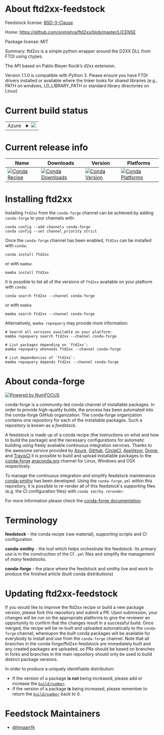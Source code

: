About ftd2xx-feedstock
======================

Feedstock license: [BSD-3-Clause](https://github.com/conda-forge/ftd2xx-feedstock/blob/main/LICENSE.txt)

Home: https://github.com/snmishra/ftd2xx/blob/master/LICENSE

Package license: MIT

Summary: ftd2xx is a simple python wrapper around the D2XX DLL from FTDI using ctypes.

The API based on Pablo Bleyer Kocik’s d2xx extension.

Version 1.1.0 is compatible with Python 3. Please ensure you have FTDI
drivers installed or available where the linker looks for shared libraries
(e.g., PATH on windows, LD_LIBRARY_PATH or standard library directories
on Linux)


Current build status
====================


<table>
    
  <tr>
    <td>Azure</td>
    <td>
      <details>
        <summary>
          <a href="https://dev.azure.com/conda-forge/feedstock-builds/_build/latest?definitionId=7629&branchName=main">
            <img src="https://dev.azure.com/conda-forge/feedstock-builds/_apis/build/status/ftd2xx-feedstock?branchName=main">
          </a>
        </summary>
        <table>
          <thead><tr><th>Variant</th><th>Status</th></tr></thead>
          <tbody><tr>
              <td>linux_64_python3.10.____cpython</td>
              <td>
                <a href="https://dev.azure.com/conda-forge/feedstock-builds/_build/latest?definitionId=7629&branchName=main">
                  <img src="https://dev.azure.com/conda-forge/feedstock-builds/_apis/build/status/ftd2xx-feedstock?branchName=main&jobName=linux&configuration=linux%20linux_64_python3.10.____cpython" alt="variant">
                </a>
              </td>
            </tr><tr>
              <td>linux_64_python3.11.____cpython</td>
              <td>
                <a href="https://dev.azure.com/conda-forge/feedstock-builds/_build/latest?definitionId=7629&branchName=main">
                  <img src="https://dev.azure.com/conda-forge/feedstock-builds/_apis/build/status/ftd2xx-feedstock?branchName=main&jobName=linux&configuration=linux%20linux_64_python3.11.____cpython" alt="variant">
                </a>
              </td>
            </tr><tr>
              <td>linux_64_python3.12.____cpython</td>
              <td>
                <a href="https://dev.azure.com/conda-forge/feedstock-builds/_build/latest?definitionId=7629&branchName=main">
                  <img src="https://dev.azure.com/conda-forge/feedstock-builds/_apis/build/status/ftd2xx-feedstock?branchName=main&jobName=linux&configuration=linux%20linux_64_python3.12.____cpython" alt="variant">
                </a>
              </td>
            </tr><tr>
              <td>linux_64_python3.8.____cpython</td>
              <td>
                <a href="https://dev.azure.com/conda-forge/feedstock-builds/_build/latest?definitionId=7629&branchName=main">
                  <img src="https://dev.azure.com/conda-forge/feedstock-builds/_apis/build/status/ftd2xx-feedstock?branchName=main&jobName=linux&configuration=linux%20linux_64_python3.8.____cpython" alt="variant">
                </a>
              </td>
            </tr><tr>
              <td>linux_64_python3.9.____73_pypy</td>
              <td>
                <a href="https://dev.azure.com/conda-forge/feedstock-builds/_build/latest?definitionId=7629&branchName=main">
                  <img src="https://dev.azure.com/conda-forge/feedstock-builds/_apis/build/status/ftd2xx-feedstock?branchName=main&jobName=linux&configuration=linux%20linux_64_python3.9.____73_pypy" alt="variant">
                </a>
              </td>
            </tr><tr>
              <td>linux_64_python3.9.____cpython</td>
              <td>
                <a href="https://dev.azure.com/conda-forge/feedstock-builds/_build/latest?definitionId=7629&branchName=main">
                  <img src="https://dev.azure.com/conda-forge/feedstock-builds/_apis/build/status/ftd2xx-feedstock?branchName=main&jobName=linux&configuration=linux%20linux_64_python3.9.____cpython" alt="variant">
                </a>
              </td>
            </tr><tr>
              <td>osx_64_python3.10.____cpython</td>
              <td>
                <a href="https://dev.azure.com/conda-forge/feedstock-builds/_build/latest?definitionId=7629&branchName=main">
                  <img src="https://dev.azure.com/conda-forge/feedstock-builds/_apis/build/status/ftd2xx-feedstock?branchName=main&jobName=osx&configuration=osx%20osx_64_python3.10.____cpython" alt="variant">
                </a>
              </td>
            </tr><tr>
              <td>osx_64_python3.11.____cpython</td>
              <td>
                <a href="https://dev.azure.com/conda-forge/feedstock-builds/_build/latest?definitionId=7629&branchName=main">
                  <img src="https://dev.azure.com/conda-forge/feedstock-builds/_apis/build/status/ftd2xx-feedstock?branchName=main&jobName=osx&configuration=osx%20osx_64_python3.11.____cpython" alt="variant">
                </a>
              </td>
            </tr><tr>
              <td>osx_64_python3.12.____cpython</td>
              <td>
                <a href="https://dev.azure.com/conda-forge/feedstock-builds/_build/latest?definitionId=7629&branchName=main">
                  <img src="https://dev.azure.com/conda-forge/feedstock-builds/_apis/build/status/ftd2xx-feedstock?branchName=main&jobName=osx&configuration=osx%20osx_64_python3.12.____cpython" alt="variant">
                </a>
              </td>
            </tr><tr>
              <td>osx_64_python3.8.____cpython</td>
              <td>
                <a href="https://dev.azure.com/conda-forge/feedstock-builds/_build/latest?definitionId=7629&branchName=main">
                  <img src="https://dev.azure.com/conda-forge/feedstock-builds/_apis/build/status/ftd2xx-feedstock?branchName=main&jobName=osx&configuration=osx%20osx_64_python3.8.____cpython" alt="variant">
                </a>
              </td>
            </tr><tr>
              <td>osx_64_python3.9.____73_pypy</td>
              <td>
                <a href="https://dev.azure.com/conda-forge/feedstock-builds/_build/latest?definitionId=7629&branchName=main">
                  <img src="https://dev.azure.com/conda-forge/feedstock-builds/_apis/build/status/ftd2xx-feedstock?branchName=main&jobName=osx&configuration=osx%20osx_64_python3.9.____73_pypy" alt="variant">
                </a>
              </td>
            </tr><tr>
              <td>osx_64_python3.9.____cpython</td>
              <td>
                <a href="https://dev.azure.com/conda-forge/feedstock-builds/_build/latest?definitionId=7629&branchName=main">
                  <img src="https://dev.azure.com/conda-forge/feedstock-builds/_apis/build/status/ftd2xx-feedstock?branchName=main&jobName=osx&configuration=osx%20osx_64_python3.9.____cpython" alt="variant">
                </a>
              </td>
            </tr><tr>
              <td>win_64_python3.10.____cpython</td>
              <td>
                <a href="https://dev.azure.com/conda-forge/feedstock-builds/_build/latest?definitionId=7629&branchName=main">
                  <img src="https://dev.azure.com/conda-forge/feedstock-builds/_apis/build/status/ftd2xx-feedstock?branchName=main&jobName=win&configuration=win%20win_64_python3.10.____cpython" alt="variant">
                </a>
              </td>
            </tr><tr>
              <td>win_64_python3.11.____cpython</td>
              <td>
                <a href="https://dev.azure.com/conda-forge/feedstock-builds/_build/latest?definitionId=7629&branchName=main">
                  <img src="https://dev.azure.com/conda-forge/feedstock-builds/_apis/build/status/ftd2xx-feedstock?branchName=main&jobName=win&configuration=win%20win_64_python3.11.____cpython" alt="variant">
                </a>
              </td>
            </tr><tr>
              <td>win_64_python3.12.____cpython</td>
              <td>
                <a href="https://dev.azure.com/conda-forge/feedstock-builds/_build/latest?definitionId=7629&branchName=main">
                  <img src="https://dev.azure.com/conda-forge/feedstock-builds/_apis/build/status/ftd2xx-feedstock?branchName=main&jobName=win&configuration=win%20win_64_python3.12.____cpython" alt="variant">
                </a>
              </td>
            </tr><tr>
              <td>win_64_python3.8.____cpython</td>
              <td>
                <a href="https://dev.azure.com/conda-forge/feedstock-builds/_build/latest?definitionId=7629&branchName=main">
                  <img src="https://dev.azure.com/conda-forge/feedstock-builds/_apis/build/status/ftd2xx-feedstock?branchName=main&jobName=win&configuration=win%20win_64_python3.8.____cpython" alt="variant">
                </a>
              </td>
            </tr><tr>
              <td>win_64_python3.9.____73_pypy</td>
              <td>
                <a href="https://dev.azure.com/conda-forge/feedstock-builds/_build/latest?definitionId=7629&branchName=main">
                  <img src="https://dev.azure.com/conda-forge/feedstock-builds/_apis/build/status/ftd2xx-feedstock?branchName=main&jobName=win&configuration=win%20win_64_python3.9.____73_pypy" alt="variant">
                </a>
              </td>
            </tr><tr>
              <td>win_64_python3.9.____cpython</td>
              <td>
                <a href="https://dev.azure.com/conda-forge/feedstock-builds/_build/latest?definitionId=7629&branchName=main">
                  <img src="https://dev.azure.com/conda-forge/feedstock-builds/_apis/build/status/ftd2xx-feedstock?branchName=main&jobName=win&configuration=win%20win_64_python3.9.____cpython" alt="variant">
                </a>
              </td>
            </tr>
          </tbody>
        </table>
      </details>
    </td>
  </tr>
</table>

Current release info
====================

| Name | Downloads | Version | Platforms |
| --- | --- | --- | --- |
| [![Conda Recipe](https://img.shields.io/badge/recipe-ftd2xx-green.svg)](https://anaconda.org/conda-forge/ftd2xx) | [![Conda Downloads](https://img.shields.io/conda/dn/conda-forge/ftd2xx.svg)](https://anaconda.org/conda-forge/ftd2xx) | [![Conda Version](https://img.shields.io/conda/vn/conda-forge/ftd2xx.svg)](https://anaconda.org/conda-forge/ftd2xx) | [![Conda Platforms](https://img.shields.io/conda/pn/conda-forge/ftd2xx.svg)](https://anaconda.org/conda-forge/ftd2xx) |

Installing ftd2xx
=================

Installing `ftd2xx` from the `conda-forge` channel can be achieved by adding `conda-forge` to your channels with:

```
conda config --add channels conda-forge
conda config --set channel_priority strict
```

Once the `conda-forge` channel has been enabled, `ftd2xx` can be installed with `conda`:

```
conda install ftd2xx
```

or with `mamba`:

```
mamba install ftd2xx
```

It is possible to list all of the versions of `ftd2xx` available on your platform with `conda`:

```
conda search ftd2xx --channel conda-forge
```

or with `mamba`:

```
mamba search ftd2xx --channel conda-forge
```

Alternatively, `mamba repoquery` may provide more information:

```
# Search all versions available on your platform:
mamba repoquery search ftd2xx --channel conda-forge

# List packages depending on `ftd2xx`:
mamba repoquery whoneeds ftd2xx --channel conda-forge

# List dependencies of `ftd2xx`:
mamba repoquery depends ftd2xx --channel conda-forge
```


About conda-forge
=================

[![Powered by
NumFOCUS](https://img.shields.io/badge/powered%20by-NumFOCUS-orange.svg?style=flat&colorA=E1523D&colorB=007D8A)](https://numfocus.org)

conda-forge is a community-led conda channel of installable packages.
In order to provide high-quality builds, the process has been automated into the
conda-forge GitHub organization. The conda-forge organization contains one repository
for each of the installable packages. Such a repository is known as a *feedstock*.

A feedstock is made up of a conda recipe (the instructions on what and how to build
the package) and the necessary configurations for automatic building using freely
available continuous integration services. Thanks to the awesome service provided by
[Azure](https://azure.microsoft.com/en-us/services/devops/), [GitHub](https://github.com/),
[CircleCI](https://circleci.com/), [AppVeyor](https://www.appveyor.com/),
[Drone](https://cloud.drone.io/welcome), and [TravisCI](https://travis-ci.com/)
it is possible to build and upload installable packages to the
[conda-forge](https://anaconda.org/conda-forge) [anaconda.org](https://anaconda.org/)
channel for Linux, Windows and OSX respectively.

To manage the continuous integration and simplify feedstock maintenance
[conda-smithy](https://github.com/conda-forge/conda-smithy) has been developed.
Using the ``conda-forge.yml`` within this repository, it is possible to re-render all of
this feedstock's supporting files (e.g. the CI configuration files) with ``conda smithy rerender``.

For more information please check the [conda-forge documentation](https://conda-forge.org/docs/).

Terminology
===========

**feedstock** - the conda recipe (raw material), supporting scripts and CI configuration.

**conda-smithy** - the tool which helps orchestrate the feedstock.
                   Its primary use is in the construction of the CI ``.yml`` files
                   and simplify the management of *many* feedstocks.

**conda-forge** - the place where the feedstock and smithy live and work to
                  produce the finished article (built conda distributions)


Updating ftd2xx-feedstock
=========================

If you would like to improve the ftd2xx recipe or build a new
package version, please fork this repository and submit a PR. Upon submission,
your changes will be run on the appropriate platforms to give the reviewer an
opportunity to confirm that the changes result in a successful build. Once
merged, the recipe will be re-built and uploaded automatically to the
`conda-forge` channel, whereupon the built conda packages will be available for
everybody to install and use from the `conda-forge` channel.
Note that all branches in the conda-forge/ftd2xx-feedstock are
immediately built and any created packages are uploaded, so PRs should be based
on branches in forks and branches in the main repository should only be used to
build distinct package versions.

In order to produce a uniquely identifiable distribution:
 * If the version of a package **is not** being increased, please add or increase
   the [``build/number``](https://docs.conda.io/projects/conda-build/en/latest/resources/define-metadata.html#build-number-and-string).
 * If the version of a package **is** being increased, please remember to return
   the [``build/number``](https://docs.conda.io/projects/conda-build/en/latest/resources/define-metadata.html#build-number-and-string)
   back to 0.

Feedstock Maintainers
=====================

* [@hmaarrfk](https://github.com/hmaarrfk/)

